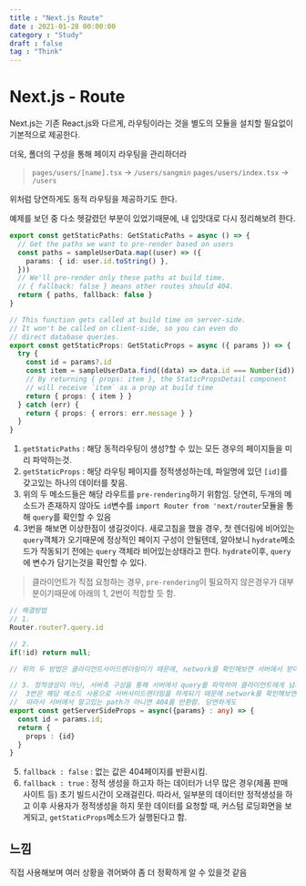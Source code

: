 ```yaml
---
title : "Next.js Route"
date : 2021-01-28 00:00:00
category : "Study"
draft : false
tag : "Think"
--- 
```


# Next.js - Route
Next.js는 기존 React.js와 다르게, 라우팅이라는 것을 별도의 모듈을 설치할 필요없이 기본적으로 제공한다.

더욱, 폴더의 구성을 통해 페이지 라우팅을 관리하더라
> `pages/users/[name].tsx` -> `/users/sangmin`
> `pages/users/index.tsx` -> `/users`

위처럼 당연하게도 동적 라우팅을 제공하기도 한다.

예제를 보던 중 다소 헷갈렸던 부분이 있었기때문에, 내 입맛대로 다시 정리해보려 한다.

```ts
export const getStaticPaths: GetStaticPaths = async () => {
  // Get the paths we want to pre-render based on users
  const paths = sampleUserData.map((user) => ({
    params: { id: user.id.toString() },
  }))
  // We'll pre-render only these paths at build time.
  // { fallback: false } means other routes should 404.
  return { paths, fallback: false }
}

// This function gets called at build time on server-side.
// It won't be called on client-side, so you can even do
// direct database queries.
export const getStaticProps: GetStaticProps = async ({ params }) => {
  try {
    const id = params?.id
    const item = sampleUserData.find((data) => data.id === Number(id))
    // By returning { props: item }, the StaticPropsDetail component
    // will receive `item` as a prop at build time
    return { props: { item } }
  } catch (err) {
    return { props: { errors: err.message } }
  }
}
```

1. `getStaticPaths` : 해당 동적라우팅이 생성?할 수 있는 모든 경우의 페이지들을 미리 파악하는것.
2. `getStaticProps` : 해당 라우팅 페이지를 정적생성하는데, 파일명에 있던 `[id]`를 갖고있는 하나의 데이터를 찾음.
3. 위의 두 메소드들은 해당 라우트를 `pre-rendering`하기 위함임. 당연히, 두개의 메소드가 존재하지 않아도 `id`변수를 `import Router from 'next/router`모듈을 통해 `query`를 확인할 수 있음
4. 3번을 해보면 이상한점이 생길것이다. 새로고침을 했을 경우, 첫 렌더링에 비어있는 `query`객체가 오기때문에 정상적인 페이지 구성이 안될텐데, 알아보니 `hydrate`메소드가 작동되기 전에는 `query` 객체라 비어있는상태라고 한다. `hydrate`이후, `query`에 변수가 담기는것을 확인할 수 있다.
> 클라이언트가 직접 요청하는 경우, `pre-rendering`이 필요하지 않은경우가 대부분이기때문에 아래의 1, 2번이 적합할 듯 함.


```ts
// 해결방법
// 1. 
Router.router?.query.id

// 2.
if(!id) return null;

// 위의 두 방법은 클라이언트사이드렌더링이기 때문에, network를 확인해보면 서버에서 받아오는 페이지가 아님

// 3. 정적생성이 아닌, 서버측 구성을 통해 서버에서 query를 파악하여 클라이언트에게 넘겨주도록 함.
//  3번은 해당 메소드 사용으로 서버사이드렌더링을 하게되기 때문에 network를 확인해보면 서버에서 받아오는 페이지임
//  따라서 서버에서 알고있는 path가 아니면 404를 반환함. 당연하게도
export const getServerSideProps = async({params} : any) => {
  const id = params.id;
  return {
    props : {id}
  }
}
```

5. `fallback : false` : 없는 값은 404페이지를 반환시킴.
6. `fallback : true` : 정적 생성을 하고자 하는 데이터가 너무 많은 경우(제품 판매 사이트 등) 초기 빌드시간이 오래걸린다. 따라서, 일부분의 데이터만 정적생성을 하고 이후 사용자가 정적생성을 하지 못한 데이터를 요청할 때, 커스텀 로딩화면을 보게되고, `getStaticProps`메소드가 실행된다고 함.

## 느낌
직접 사용해보며 여러 상황을 겪어봐야 좀 더 정확하게 알 수 있을것 같음